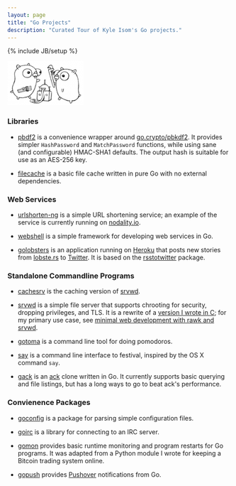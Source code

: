 ```yaml
---
layout: page
title: "Go Projects"
description: "Curated Tour of Kyle Isom's Go projects."
---
```

{% include JB/setup %}

![Go gophers from the Go homepage](/images/gopher/project.png)

### Libraries
* [pbdf2](http://github.com/gokyle/pbkdf2) is a convenience wrapper
around [go.crypto/pbkdf2](http://go.pkgdoc.org/code.google.com/p/go.crypto/pbkdf2).
It provides simpler `HashPassword` and `MatchPassword` functions, while
using sane (and configurable) HMAC-SHA1 defaults. The output hash
is suitable for use as an AES-256 key.

* [filecache](http://gokyle.github.com/filecache) is a basic file cache
written in pure Go with no external dependencies.

### Web Services
* [urlshorten-ng](http://gokyle.github.com/urlshorten_ng) is a simple URL
shortening service; an example of the service is currently running on
[nodality.io](https://nodality.io).

* [webshell](http://gokyle.github.com/webshell) is a simple framework
for developing web services in Go.

* [golobsters](http://gokyle.github.com/golobsters/) is an application
running on [Heroku](http://www.heroku.com) that posts new stories from
[lobste.rs](https://lobste.rs) to [Twitter](https://www.twitter.com/lobsternews).
It is based on the [rsstotwitter](http://gokyle.github.com/rsstotwitter)
package.

### Standalone Commandline Programs

* [cachesrv](http://gokyle.github.com/cachesrv) is the caching version of
[srvwd](http://github.com/srvwd).

* [srvwd](http://gokyle.github.com/srvwd) is a simple file server that supports
chrooting for security, dropping privileges, and TLS. It is a rewrite of a
[version I wrote in C](http://tyrfingr.is/projects/srvwd/); for my primary
use case, see
[minimal web development with rawk and srvwd](http://tyrfingr.is/essays/essay_minimal_webdev.html).

* [gotoma](http://gokyle.github.com/gotoma) is a command line tool
for doing pomodoros.

* [say](https://github.com/gokyle/say) is a command line interface to
festival, inspired by the OS X command `say`.

* [gack](https://github.com/gokyle/gack) is an [ack](http://betterthangrep.com/)
clone written in Go. It currently supports basic querying and file listings, 
but has a long ways to go to beat ack's performance.

### Convienence Packages

* [goconfig](http://gokyle.github.com/goconfig) is a package for parsing simple
configuration files.

* [goirc](http://gokyle.github.com/goirc) is a library for connecting to an
IRC server.

* [gomon](http://gokyle.github.com/gomon/) provides basic runtime monitoring 
and program restarts for Go programs. It was adapted from a Python module I
wrote for keeping a Bitcoin trading system online.

* [gopush](http://gokyle.github.com/gopush/) provides [Pushover](https://www.pusover.net)
notifications from Go.
